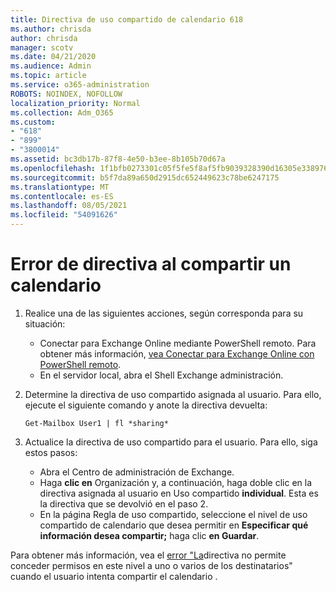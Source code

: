 ```yaml
---
title: Directiva de uso compartido de calendario 618
ms.author: chrisda
author: chrisda
manager: scotv
ms.date: 04/21/2020
ms.audience: Admin
ms.topic: article
ms.service: o365-administration
ROBOTS: NOINDEX, NOFOLLOW
localization_priority: Normal
ms.collection: Adm_O365
ms.custom:
- "618"
- "899"
- "3800014"
ms.assetid: bc3db17b-87f8-4e50-b3ee-8b105b70d67a
ms.openlocfilehash: 1f1bfb0273301c05f5fe5f8af5fb9039328390d16305e33897680dce1c1977e8
ms.sourcegitcommit: b5f7da89a650d2915dc652449623c78be6247175
ms.translationtype: MT
ms.contentlocale: es-ES
ms.lasthandoff: 08/05/2021
ms.locfileid: "54091626"
---
```

# <a name="policy-error-when-sharing-a-calendar"></a>Error de directiva al compartir un calendario

1. Realice una de las siguientes acciones, según corresponda para su situación:
    - Conectar para Exchange Online mediante PowerShell remoto. Para obtener más información, [vea Conectar para Exchange Online con PowerShell remoto](https://technet.microsoft.com/library/jj984289%28v=exchg.160%29.aspx).
    - En el servidor local, abra el Shell Exchange administración.
2. Determine la directiva de uso compartido asignada al usuario. Para ello, ejecute el siguiente comando y anote la directiva devuelta:

    `
    Get-Mailbox User1 | fl *sharing*
    `

3. Actualice la directiva de uso compartido para el usuario. Para ello, siga estos pasos:
    - Abra el Centro de administración de Exchange.
    - Haga **clic en** Organización y, a continuación, haga doble clic en la directiva asignada al usuario en Uso compartido **individual**. Esta es la directiva que se devolvió en el paso 2.
    - En la página Regla de uso compartido, seleccione el nivel de uso compartido de calendario que desea permitir en **Especificar qué información desea compartir;** haga clic **en Guardar**.

Para obtener más información, vea el [error "La](https://docs.microsoft.com/exchange/troubleshoot/calendar-sharing/policy-permissions-issue)directiva no permite conceder permisos en este nivel a uno o varios de los destinatarios" cuando el usuario intenta compartir el calendario .
